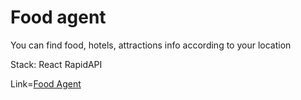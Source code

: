 # Food agent

You can find food, hotels, attractions info according to your location

Stack: React  RapidAPI

Link=[Food Agent](https://foodagent.netlify.app/)